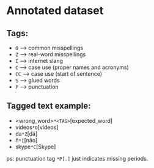 # Annotated dataset

## Tags:
- `O` --> common misspellings
- `Z` --> real-word misspellings
- `I` --> internet slang
- `C` --> case use (proper names and acronyms)
- `CC` --> case use (start of sentence)
- `S` --> glued words
- `P` --> punctuation

## Tagged text example:
- <wrong_word>`*<TAG>`[expected_word]
- videos`*O`[vídeos]
- da`*Z`[dá]
- ñ`*I`[não]
- skype`*C`[Skype]

ps: punctuation tag `*P[.]` just indicates missing periods.
